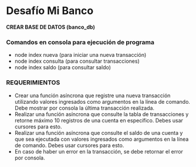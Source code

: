 # Desafío Mi Banco
**CREAR BASE DE DATOS (banco_db)**

 ### Comandos en consola para ejecución de programa
 - node index nueva (para iniciar una nueva transacción)
 - node index consulta (para consultar transacciones)
 - node index saldo (para consultar saldo)
 
 
 ### REQUERIMIENTOS
 - Crear una función asíncrona que registre una nueva transacción utilizando valores ingresados como argumentos en la línea de comando. Debe mostrar por consola la última transacción realizada.
 - Realizar una función asíncrona que consulte la tabla de transacciones y retorne máximo 10 registros de una cuenta en específico. Debes usar cursores para esto.
 - Realizar una función asíncrona que consulte el saldo de una cuenta y que sea ejecutada con valores ingresados como argumentos en la línea de comando. Debes usar cursores para esto.
 - En caso de haber un error en la transacción, se debe retornar el error por consola.

 
